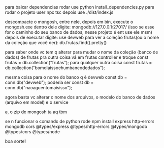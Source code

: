 para baixar dependencias rodar use python install_dependencies.py
para rodar o projeto user npx tsc 
depois use ./dist/index.js

descompacte o mongosh, entre nele, depois em bin, execute o mongosh.exe
dentro dele digite: mongodb://127.0.0.1:27017/ (isso se esse for o caminho do seu banco de dados, nesse projeto é ent use ele msm)
depois de executar digite: use devweb
para ver a coleção frutas(ou o nome da coleção que você der): db.frutas.find().pretty()

para saber onde vc tem q alterar para mudar o nome da coleção (banco de dados) de frutas pra outra coisa vá em frutas controller e troque
            const frutas = db.collection("frutas");
            para qualquer outra coisa
            const frutas = db.collection("bomdiaissoehumbancodedados");

mesma coisa para o nome do banco q é devweb
            const db = conn.db("devweb");
            poderia ser
            const db = conn.db("naoaguentomaisisso");


agora basta vc alterar o nome dos arquivos, o modelo do banco de dados (arquivo em model) e o service

a, o zip do mongosh ta aq tbm

se n funcionar o comando de python rode
npm install express http-errors mongodb cors @types/express @types/http-errors @types/mongodb @types/cors @types/node

boa sorte!